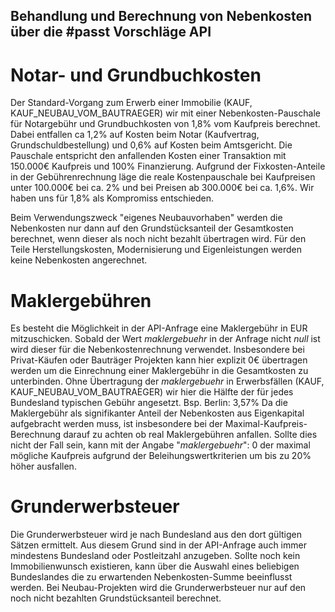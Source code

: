 ## Behandlung und Berechnung von Nebenkosten über die #passt Vorschläge API

# Notar- und Grundbuchkosten
Der Standard-Vorgang zum Erwerb einer Immobilie (KAUF, KAUF_NEUBAU_VOM_BAUTRAEGER) wir mit einer Nebenkosten-Pauschale für Notargebühr und Grundbuchkosten von 1,8% vom Kaufpreis berechnet.
Dabei entfallen ca 1,2% auf Kosten beim Notar (Kaufvertrag, Grundschuldbestellung) und 0,6% auf Kosten beim Amtsgericht. Die Pauschale entspricht den anfallenden Kosten einer Transaktion mit 150.000€ Kaufpreis und 100% Finanzierung.
Aufgrund der Fixkosten-Anteile in der Gebührenrechnung läge die reale Kostenpauschale bei Kaufpreisen unter 100.000€ bei ca. 2% und bei Preisen ab 300.000€ bei ca. 1,6%. Wir haben uns für 1,8% als Kompromiss entschieden.

Beim Verwendungszweck "eigenes Neubauvorhaben" werden die Nebenkosten nur dann auf den Grundstücksanteil der Gesamtkosten berechnet, wenn dieser als noch nicht bezahlt übertragen wird.
Für den Teile Herstellungskosten, Modernisierung und Eigenleistungen werden keine Nebenkosten angerechnet.

# Maklergebühren
Es besteht die Möglichkeit in der API-Anfrage eine Maklergebühr in EUR mitzuschicken. Sobald der Wert _maklergebuehr_ in der Anfrage nicht _null_ ist wird dieser für die Nebenkostenrechnung verwendet. Insbesondere bei Privat-Käufen oder Bauträger Projekten kann hier explizit 0€ übertragen werden um die Einrechnung einer Maklergebühr in die Gesamtkosten zu unterbinden.
Ohne Übertragung der _maklergebuehr_ in Erwerbsfällen (KAUF, KAUF_NEUBAU_VOM_BAUTRAEGER) wir hier die Hälfte der für jedes Bundesland typischen Gebühr angesetzt. Bsp. Berlin: 3,57%
Da die Maklergebühr als signifikanter Anteil der Nebenkosten aus Eigenkapital aufgebracht werden muss, ist insbesondere bei der Maximal-Kaufpreis-Berechnung darauf zu achten ob real Maklergebühren anfallen. Sollte dies nicht der Fall sein, kann mit der Angabe "_maklergebuehr_": 0 der maximal mögliche Kaufpreis aufgrund der Beleihungswertkriterien um bis zu 20% höher ausfallen. 

# Grunderwerbsteuer
Die Grunderwerbsteuer wird je nach Bundesland aus den dort gültigen Sätzen ermittelt. Aus diesem Grund sind in der API-Anfrage auch immer mindestens Bundesland oder Postleitzahl anzugeben. Sollte noch kein Immobilienwunsch existieren, kann über die Auswahl eines beliebigen Bundeslandes die zu erwartenden Nebenkosten-Summe beeinflusst werden.
Bei Neubau-Projekten wird die Grunderwerbsteuer nur auf den noch nicht bezahlten Grundstücksanteil berechnet.
